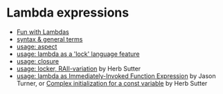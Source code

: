 # Lambda expressions

* [Fun with Lambdas](http://cpptruths.blogspot.com/2015/06/fun-with-lambdas-c14-style-part-4.html)
* [syntax & general terms](https://habrahabr.ru/post/66021/)
* [usage: aspect](https://en.wikibooks.org/wiki/More_C%2B%2B_Idioms/Execute-Around_Pointer)
* [usage: lambda as a 'lock' language feature](./lambda_lock/README.md)
* [usage: closure](https://habrahabr.ru/post/109226/)
* [usage: locker, RAII-variation](https://herbsutter.com/elements-of-modern-c-style/) by Herb Sutter
* [usage: lambda as Immediately-Invoked Function Expression](https://articles.emptycrate.com/2014/12/16/complex_object_initialization_optimization_with_iife_in_c11.html) by Jason Turner, or [Complex initialization for a const variable](https://herbsutter.com/2013/04/05/complex-initialization-for-a-const-variable/) by Herb Sutter

